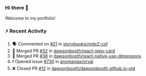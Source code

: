 ### Hi there 👋
Welcome to my portfolio!

### ⚡ Recent Activity
<!--START_SECTION:activity-->
1. 🗣 Commented on [#21](https://github.com/storybookjs/mdx2-csf/issues/21) in [storybookjs/mdx2-csf](https://github.com/storybookjs/mdx2-csf)
2. 🎉 Merged PR [#32](https://github.com/dawsonbooth/react-repo-card/pull/32) in [dawsonbooth/react-repo-card](https://github.com/dawsonbooth/react-repo-card)
3. 🎉 Merged PR [#38](https://github.com/dawsonbooth/react-native-use-dimensions/pull/38) in [dawsonbooth/react-native-use-dimensions](https://github.com/dawsonbooth/react-native-use-dimensions)
4. ❗️ Opened issue [#730](https://github.com/anymaniax/orval/issues/730) in [anymaniax/orval](https://github.com/anymaniax/orval)
5. ❌ Closed PR [#12](https://github.com/dawsonbooth/dawsonbooth.github.io-old/pull/12) in [dawsonbooth/dawsonbooth.github.io-old](https://github.com/dawsonbooth/dawsonbooth.github.io-old)
<!--END_SECTION:activity-->
